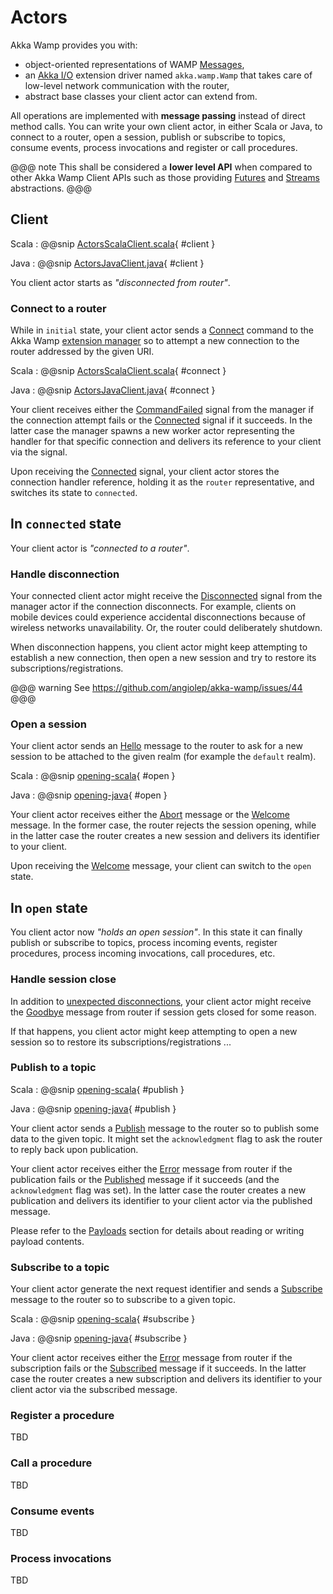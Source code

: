 # Actors

Akka Wamp provides you with:

 * object-oriented representations of WAMP [Messages](./messages.html),
 * an [Akka I/O](http://doc.akka.io/docs/akka/current/scala/io.html) extension driver named ``akka.wamp.Wamp`` that takes care of low-level network communication with the router,
 * abstract base classes your client actor can extend from.

All operations are implemented with __message passing__ instead of direct method calls. You can write your own client actor, in either Scala or Java, to connect to a router, open a session, publish or subscribe to topics, consume events, process invocations and register or call procedures.

@@@ note
This shall be considered a __lower level API__ when compared to other Akka Wamp Client APIs such as those providing [Futures](./futures.html) and [Streams](./streams.html) abstractions.
@@@

## Client

Scala
:    @@snip [ActorsScalaClient.scala](../../scala/docs/ActorsScalaClient.scala){ #client }

Java
:    @@snip [ActorsJavaClient.java](../../java/docs/ActorsJavaClient.java){ #client }

You client actor starts as _"disconnected from router"_.


### Connect to a router
While in ``initial`` state, your client actor sends a [Connect](../messages.html#Connect) command to the Akka Wamp [extension manager](./index.html#extension-manager) so to attempt a new connection to the router addressed by the given URI. 

Scala
:    @@snip [ActorsScalaClient.scala](../../scala/docs/ActorsScalaClient.scala){ #connect }

Java
:    @@snip [ActorsJavaClient.java](../../java/docs/ActorsJavaClient.java){ #connect }

Your client receives either the [CommandFailed](../messages.html#CommandFailed) signal from the manager if the connection attempt fails or the [Connected](../messages.html#Connected) signal if it succeeds. In the latter case the manager spawns a new worker actor representing the handler for that specific connection and delivers its reference to your client via the signal.

Upon receiving the [Connected](../messages.html#Connected) signal, your client actor stores the connection handler reference, holding it as the ``router`` representative, and switches its state to ``connected``. 



## In ``connected`` state
Your client actor is _"connected to a router"_.

### Handle disconnection
Your connected client actor might receive the [Disconnected](../messages.html#Disconnected) signal from the manager actor if the connection disconnects. For example, clients on mobile devices could experience accidental disconnections because of wireless networks unavailability. Or, the router could deliberately shutdown. 

When disconnection happens, you client actor might keep attempting to establish a new connection, then open a new session and try to restore its subscriptions/registrations.

 
@@@ warning
See https://github.com/angiolep/akka-wamp/issues/44
@@@ 

### Open a session
Your client actor sends an [Hello](../messages.html#Hello) message to the router to ask for a new session to be attached to the given realm (for example the ``default`` realm).
 
Scala
:    @@snip [opening-scala](../../scala/docs/ActorsScalaClient.scala){ #open }

Java
:    @@snip [opening-java](../../java/docs/ActorsJavaClient.java){ #open }


Your client actor receives either the [Abort](../messages.html#Abort) message or the [Welcome](../messages.html#Welcome) message. In the former case, the router rejects the session opening, while in the latter case the router creates a new session and delivers its identifier to your client.

Upon receiving the [Welcome](../messages.html#Welcome) message, your client can switch to the ``open`` state. 


## In ``open`` state
You client actor now _"holds an open session"_. In this state it can finally publish or subscribe to topics, process incoming events, register procedures, process incoming invocations, call procedures, etc.
 
### Handle session close
In addition to [unexpected disconnections](#disconnection), your client actor might receive the [Goodbye](../messages.html#Goodbye) message from router if session gets closed for some reason. 

If that happens, you client actor might keep attempting to open a new session so to restore its subscriptions/registrations ... 


### Publish to a topic
Scala
:    @@snip [opening-scala](../../scala/docs/ActorsScalaClient.scala){ #publish }

Java
:    @@snip [opening-java](../../java/docs/ActorsJavaClient.java){ #publish }


Your client actor sends a [Publish](../messages.html#Publish) message to the router so to publish some data to the given topic. It might set the ``acknowledgment`` flag to ask the router to reply back upon publication. 

Your client actor receives either the [Error](../messages.html#Error) message from router if the publication fails or the [Published](../messages.html#Published) message if it succeeds (and the ``acknowledgment`` flag was set). In the latter case the router creates a new publication and delivers its identifier to your client actor via the published message.

Please refer to the [Payloads](../payloads.html) section for details about reading or writing payload contents.


### Subscribe to a topic
Your client actor generate the next request identifier and sends a [Subscribe](../messages.html#Subscribe) message to the router so to subscribe to a given topic.

Scala
:    @@snip [opening-scala](../../scala/docs/ActorsScalaClient.scala){ #subscribe }

Java
:    @@snip [opening-java](../../java/docs/ActorsJavaClient.java){ #subscribe }

Your client actor receives either the [Error](../messages.html#Error) message from router if the subscription fails or the [Subscribed](../messages.html#Sbscribed) message if it succeeds. In the latter case the router creates a new subscription and delivers its identifier to your client actor via the subscribed message.


### Register a procedure
TBD

### Call a procedure
TBD

### Consume events
TBD

### Process invocations
TBD


